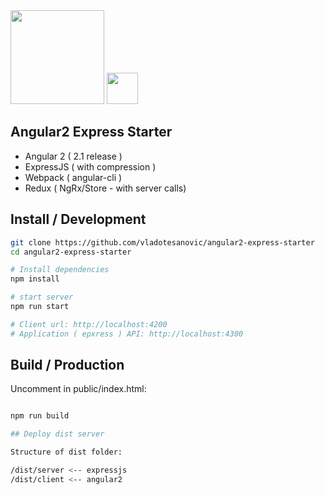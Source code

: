 <img style="width: 150px" src="https://i.cloudup.com/zfY6lL7eFa-3000x3000.png" />
<img style="width: 50px" src="https://angular.io/resources/images/logos/angular2/angular.svg" />

## Angular2 Express Starter

- Angular 2 ( 2.1 release )
- ExpressJS ( with compression )
- Webpack ( angular-cli )
- Redux ( NgRx/Store - with server calls)


## Install / Development

```bash
git clone https://github.com/vladotesanovic/angular2-express-starter
cd angular2-express-starter

# Install dependencies
npm install

# start server
npm run start

# Client url: http://localhost:4200
# Application ( epxress ) API: http://localhost:4300
```

## Build / Production
Uncomment in public/index.html:

```bash

npm run build

## Deploy dist server

Structure of dist folder:

/dist/server <-- expressjs
/dist/client <-- angular2

```
